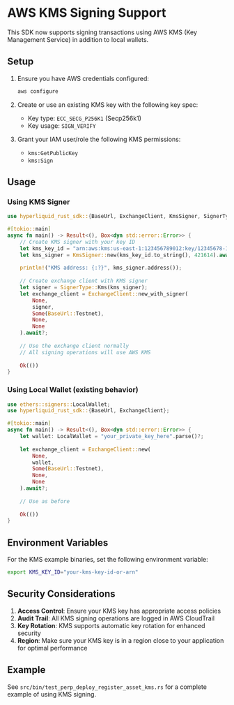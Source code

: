# AWS KMS Signing Support

This SDK now supports signing transactions using AWS KMS (Key Management Service) in addition to local wallets.

## Setup

1. Ensure you have AWS credentials configured:
   ```bash
   aws configure
   ```

2. Create or use an existing KMS key with the following key spec:
   - Key type: `ECC_SECG_P256K1` (Secp256k1)
   - Key usage: `SIGN_VERIFY`

3. Grant your IAM user/role the following KMS permissions:
   - `kms:GetPublicKey`
   - `kms:Sign`

## Usage

### Using KMS Signer

```rust
use hyperliquid_rust_sdk::{BaseUrl, ExchangeClient, KmsSigner, SignerType};

#[tokio::main]
async fn main() -> Result<(), Box<dyn std::error::Error>> {
    // Create KMS signer with your key ID
    let kms_key_id = "arn:aws:kms:us-east-1:123456789012:key/12345678-1234-1234-1234-123456789012";
    let kms_signer = KmsSigner::new(kms_key_id.to_string(), 421614).await?;
    
    println!("KMS address: {:?}", kms_signer.address());
    
    // Create exchange client with KMS signer
    let signer = SignerType::Kms(kms_signer);
    let exchange_client = ExchangeClient::new_with_signer(
        None,
        signer,
        Some(BaseUrl::Testnet),
        None,
        None
    ).await?;
    
    // Use the exchange client normally
    // All signing operations will use AWS KMS
    
    Ok(())
}
```

### Using Local Wallet (existing behavior)

```rust
use ethers::signers::LocalWallet;
use hyperliquid_rust_sdk::{BaseUrl, ExchangeClient};

#[tokio::main]
async fn main() -> Result<(), Box<dyn std::error::Error>> {
    let wallet: LocalWallet = "your_private_key_here".parse()?;
    
    let exchange_client = ExchangeClient::new(
        None,
        wallet,
        Some(BaseUrl::Testnet),
        None,
        None
    ).await?;
    
    // Use as before
    
    Ok(())
}
```

## Environment Variables

For the KMS example binaries, set the following environment variable:

```bash
export KMS_KEY_ID="your-kms-key-id-or-arn"
```

## Security Considerations

1. **Access Control**: Ensure your KMS key has appropriate access policies
2. **Audit Trail**: All KMS signing operations are logged in AWS CloudTrail
3. **Key Rotation**: KMS supports automatic key rotation for enhanced security
4. **Region**: Make sure your KMS key is in a region close to your application for optimal performance

## Example

See `src/bin/test_perp_deploy_register_asset_kms.rs` for a complete example of using KMS signing.